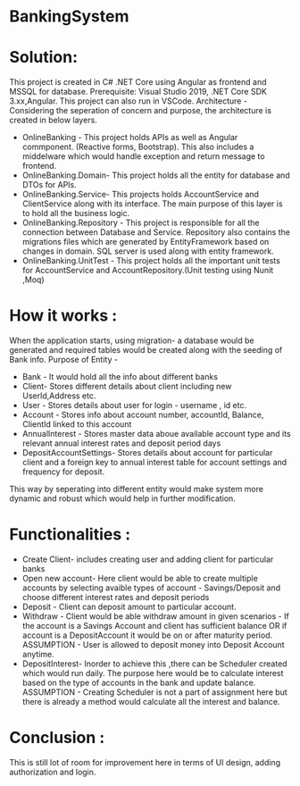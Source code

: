 # BankingSystem

# Solution: 

This project is created in C# .NET Core using Angular as frontend and MSSQL for database. 
Prerequisite: Visual Studio 2019, .NET Core SDK 3.xx,Angular. This project can also run in VSCode.
Architecture - 
Considering the seperation of concern and purpose, the architecture is created in below layers.
* OnlineBanking - This project holds APIs as well as Angular commponent. (Reactive forms, Bootstrap). This also includes a middelware which would handle exception and return message to frontend.
* OnlineBanking.Domain- This project holds all the entity for database and DTOs for APIs.
* OnlineBanking.Service- This projects holds AccountService and ClientService along with its interface. The main purpose of this layer is to hold all the business logic.
* OnlineBanking.Repository - This project is responsible for all the connection between Database and Service. Repository also contains the migrations files which are generated by EntityFramework based on changes in domain. SQL server is used along with entity framework.
* OnlineBanking.UnitTest - This project holds all the important unit tests for AccountService and AccountRepository.(Unit testing using Nunit ,Moq)


# How it works :
When the application starts, using migration- a database would be generated and required tables would be created along with the seeding of Bank info.
Purpose of Entity - 
* Bank - It would hold all the info about different banks
* Client- Stores different details about client including new UserId,Address etc.
* User - Stores details about user for login - username , id etc.
* Account - Stores info about account number, accountId, Balance, ClientId linked to this account
* AnnualInterest - Stores master data aboue available account type and its relevant annual interest rates and deposit period days
* DepositAccountSettings- Stores details about account for particular client and a foreign key to annual interest table for account settings and frequency for deposit. 

This way by seperating into different entity would make system more dynamic and robust which would help in further modification.

# Functionalities :
* Create Client- includes creating user and adding client for particular banks
* Open new account- Here client would be able to create multiple accounts by selecting avaible types of account - Savings/Deposit and choose different interest rates and deposit periods
* Deposit - Client can deposit amount to particular account. 
* Withdraw - Client would be able withdraw amount in given scenarios - If the account is a Savings Account and client has sufficient balance OR if account is a DepositAccount it would be on or after maturity period. ASSUMPTION - User is allowed to deposit money into Deposit Account anytime.
* DepositInterest-  Inorder to achieve this ,there can be Scheduler created which would run daily. The purpose here would be to calculate interest based on the type of accounts in the bank and update balance. ASSUMPTION - Creating Scheduler is not a part of assignment here but there is already a method would calculate all the interest and balance.

# Conclusion : 
This is still lot of room for improvement here in terms of UI design, adding authorization and login.




